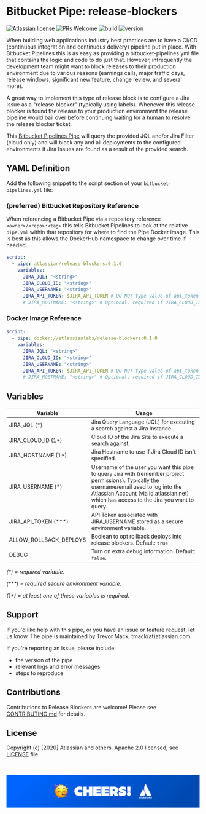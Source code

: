 # Bitbucket Pipe: release-blockers
[![Atlassian license](https://img.shields.io/badge/license-Apache%202.0-blue.svg?style=flat-square)](LICENSE) [![PRs Welcome](https://img.shields.io/badge/PRs-welcome-brightgreen.svg?style=flat-square)](CONTRIBUTING.md) ![build](https://img.shields.io/bitbucket/pipelines/atlassian/release-blockers) ![version](https://img.shields.io/docker/v/atlassianlabs/release-blockers?sort=semver)

When building web applications industry best practices are to have a CI/CD (continuous integration and continuous delivery) pipeline put in place. With Bitbucket Pipelines this is as easy as providing a bitbucket-pipelines.yml file that contains the logic and code to do just that. However, infrequently the development team might want to block releases to their production environment due to various reasons (earnings calls, major traffic days, release windows, significant new feature, change review, and several more).

A great way to implement this type of release block is to configure a Jira Issue as a "release blocker" (typically using labels). Whenever this release blocker is found the release to your production environment the release pipeline would bail over before continuing waiting for a human to resolve the release blocker ticket.

This [Bitbucket Pipelines Pipe](https://bitbucket.org/product/features/pipelines/integrations) will query the provided JQL and/or Jira Filter (cloud only) and will block any and all deployments to the configured environments if Jira Issues are found as a result of the provided search.

## YAML Definition
Add the following snippet to the script section of your `bitbucket-pipelines.yml` file:

### (preferred) Bitbucket Repository Reference

When referencing a Bitbucket Pipe via a repository reference `<owner>/<repo>:<tag>` this tells Bitbucket Pipelines to look at the relative `pipe.yml` within that repository for where to find the Pipe Docker image. This is best as this allows the DockerHub namespace to change over time if needed.

```yaml
script:
  - pipe: atlassian/release-blockers:0.1.0
    variables:
      JIRA_JQL: "<string>"
      JIRA_CLOUD_ID: "<string>"
      JIRA_USERNAME: "<string>"
      JIRA_API_TOKEN: $JIRA_API_TOKEN # DO NOT type value of api_token here, instead store as "secure" environment variable in pipelines settings
      # JIRA_HOSTNAME: "<string>" # Optional, required if JIRA_CLOUD_ID not specified
```

### Docker Image Reference

```yaml
script:
  - pipe: docker://atlassianlabs/release-blockers:0.1.0
    variables:
      JIRA_JQL: "<string>"
      JIRA_CLOUD_ID: "<string>"
      JIRA_USERNAME: "<string>"
      JIRA_API_TOKEN: $JIRA_API_TOKEN # DO NOT type value of api_token here, instead store as "secure" environment variable in pipelines settings
      # JIRA_HOSTNAME: "<string>" # Optional, required if JIRA_CLOUD_ID not specified
```

## Variables

| Variable               | Usage                                                                        |
| ---------------------- | ---------------------------------------------------------------------------- |
| JIRA_JQL (*)           | Jira Query Language (JQL) for executing a search against a Jira Instance.    |
| JIRA_CLOUD_ID (1*)     | Cloud ID of the Jira Site to execute a search against.                       |
| JIRA_HOSTNAME (1*)     | Jira Hostname to use if Jira Cloud ID isn't specified.                       |
| JIRA_USERNAME (*)      | Username of the user you want this pipe to query Jira with (remember project permissions). Typically the username/email used to log into the Atlassian Account (via id.atlassian.net) which has access to the Jira you want to query.                        |
| JIRA_API_TOKEN (***)   | API Token associated with JIRA_USERNAME stored as a secure environment variable. |
| ALLOW_ROLLBACK_DEPLOYS | Boolean to opt rollback deploys into release blockers. Default: `true`           |
| DEBUG                  | Turn on extra debug information. Default: `false`.                               |

_(*) = required variable._

_(***) = required secure environment variable._

_(1*) = at least one of these variables is required._

## Support
If you'd like help with this pipe, or you have an issue or feature request, let us know.
The pipe is maintained by Trevor Mack, tmack(at)atlassian.com.

If you're reporting an issue, please include:

- the version of the pipe
- relevant logs and error messages
- steps to reproduce

## Contributions

Contributions to Release Blockers are welcome! Please see [CONTRIBUTING.md](CONTRIBUTING.md) for details. 

## License

Copyright (c) [2020] Atlassian and others.
Apache 2.0 licensed, see [LICENSE](LICENSE) file.

<br/>

[![With â¤ï¸ from Atlassian](https://raw.githubusercontent.com/atlassian-internal/oss-assets/master/banner-cheers.png)](https://www.atlassian.com)
